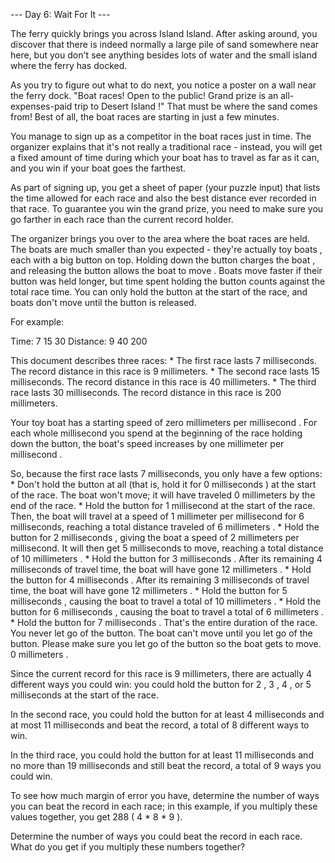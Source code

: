 --- Day 6: Wait For It ---

   The ferry quickly brings you across Island Island. After asking around,
   you discover that there is indeed normally a large pile of sand
   somewhere near here, but you don't see anything besides lots of water
   and the small island where the ferry has docked.

   As you try to figure out what to do next, you notice a poster on a wall
   near the ferry dock. "Boat races! Open to the public! Grand prize is an
   all-expenses-paid trip to Desert Island !" That must be where the sand
   comes from! Best of all, the boat races are starting in just a few
   minutes.

   You manage to sign up as a competitor in the boat races just in time.
   The organizer explains that it's not really a traditional race -
   instead, you will get a fixed amount of time during which your boat has
   to travel as far as it can, and you win if your boat goes the farthest.

   As part of signing up, you get a sheet of paper (your puzzle input)
   that lists the time allowed for each race and also the best distance
   ever recorded in that race. To guarantee you win the grand prize, you
   need to make sure you go farther in each race than the current record
   holder.

   The organizer brings you over to the area where the boat races are
   held. The boats are much smaller than you expected - they're actually
   toy boats , each with a big button on top. Holding down the button
   charges the boat , and releasing the button allows the boat to move .
   Boats move faster if their button was held longer, but time spent
   holding the button counts against the total race time. You can only
   hold the button at the start of the race, and boats don't move until
   the button is released.

   For example:

   Time:      7  15   30
Distance:  9  40  200



   This document describes three races:
     * The first race lasts 7 milliseconds. The record distance in this
       race is 9 millimeters.
     * The second race lasts 15 milliseconds. The record distance in this
       race is 40 millimeters.
     * The third race lasts 30 milliseconds. The record distance in this
       race is 200 millimeters.

   Your toy boat has a starting speed of zero millimeters per millisecond
   . For each whole millisecond you spend at the beginning of the race
   holding down the button, the boat's speed increases by one millimeter
   per millisecond .

   So, because the first race lasts 7 milliseconds, you only have a few
   options:
     * Don't hold the button at all (that is, hold it for 0 milliseconds )
       at the start of the race. The boat won't move; it will have
       traveled 0 millimeters by the end of the race.
     * Hold the button for 1 millisecond at the start of the race. Then,
       the boat will travel at a speed of 1 millimeter per millisecond for
       6 milliseconds, reaching a total distance traveled of 6 millimeters
       .
     * Hold the button for 2 milliseconds , giving the boat a speed of 2
       millimeters per millisecond. It will then get 5 milliseconds to
       move, reaching a total distance of 10 millimeters .
     * Hold the button for 3 milliseconds . After its remaining 4
       milliseconds of travel time, the boat will have gone 12 millimeters
       .
     * Hold the button for 4 milliseconds . After its remaining 3
       milliseconds of travel time, the boat will have gone 12 millimeters
       .
     * Hold the button for 5 milliseconds , causing the boat to travel a
       total of 10 millimeters .
     * Hold the button for 6 milliseconds , causing the boat to travel a
       total of 6 millimeters .
     * Hold the button for 7 milliseconds . That's the entire duration of
       the race. You never let go of the button. The boat can't move until
       you let go of the button. Please make sure you let go of the button
       so the boat gets to move. 0 millimeters .

   Since the current record for this race is 9 millimeters, there are
   actually 4 different ways you could win: you could hold the button for
   2 , 3 , 4 , or 5 milliseconds at the start of the race.

   In the second race, you could hold the button for at least 4
   milliseconds and at most 11 milliseconds and beat the record, a total
   of 8 different ways to win.

   In the third race, you could hold the button for at least 11
   milliseconds and no more than 19 milliseconds and still beat the
   record, a total of 9 ways you could win.

   To see how much margin of error you have, determine the number of ways
   you can beat the record in each race; in this example, if you multiply
   these values together, you get 288 ( 4 * 8 * 9 ).

   Determine the number of ways you could beat the record in each race.
   What do you get if you multiply these numbers together?
